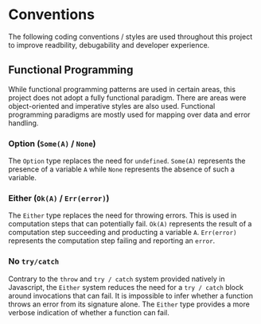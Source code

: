 # Conventions

The following coding conventions / styles are used throughout this project to improve readbility, debugability and developer experience.

## Functional Programming

While functional programming patterns are used in certain areas, this project does not adopt a fully functional paradigm. There are areas were object-oriented and imperative styles are also used. Functional programming paradigms are mostly used for mapping over data and error handling.

### Option (`Some(A)` / `None`)

The `Option` type replaces the need for `undefined`. `Some(A)` represents the presence of a variable `A` while `None` represents the absence of such a variable.

### Either (`Ok(A)` / `Err(error)`)

The `Either` type replaces the need for throwing errors. This is used in computation steps that can potentially fail. `Ok(A)` represents the result of a computation step succeeding and producting a variable `A`. `Err(error)` represents the computation step failing and reporting an `error`.

### No `try/catch`

Contrary to the `throw` and `try / catch` system provided natively in Javascript, the `Either` system reduces the need for a `try / catch` block around invocations that can fail. It is impossible to infer whether a function throws an error from its signature alone. The `Either` type provides a more verbose indication of whether a function can fail.

